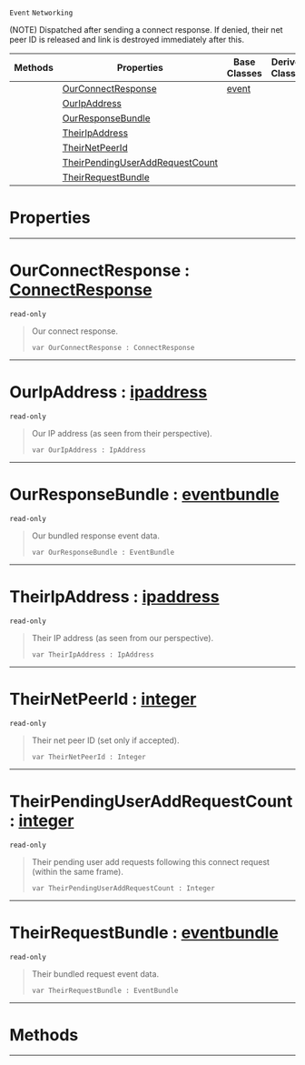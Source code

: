  `Event` `Networking`



(NOTE) Dispatched after sending a connect response. If denied, their net peer ID is released and link is destroyed immediately after this.

|Methods|Properties|Base Classes|Derived Classes|
|---|---|---|---|
| |[ OurConnectResponse](https://plasmaengine.github.io/PlasmaDocs/Plasma1/C++/code_reference/class_reference/netpeersentconnectresponse.markdown#ourconnectresponse-plasma)|[event](https://plasmaengine.github.io/PlasmaDocs/Plasma1/C++/code_reference/class_reference/event.markdown)| |
| |[ OurIpAddress](https://plasmaengine.github.io/PlasmaDocs/Plasma1/C++/code_reference/class_reference/netpeersentconnectresponse.markdown#ouripaddress-plasma-engine)| | |
| |[ OurResponseBundle](https://plasmaengine.github.io/PlasmaDocs/Plasma1/C++/code_reference/class_reference/netpeersentconnectresponse.markdown#ourresponsebundle-plasma-e)| | |
| |[ TheirIpAddress](https://plasmaengine.github.io/PlasmaDocs/Plasma1/C++/code_reference/class_reference/netpeersentconnectresponse.markdown#theiripaddress-plasma-engi)| | |
| |[ TheirNetPeerId](https://plasmaengine.github.io/PlasmaDocs/Plasma1/C++/code_reference/class_reference/netpeersentconnectresponse.markdown#theirnetpeerid-plasma-engi)| | |
| |[ TheirPendingUserAddRequestCount](https://plasmaengine.github.io/PlasmaDocs/Plasma1/C++/code_reference/class_reference/netpeersentconnectresponse.markdown#theirpendinguseraddreque)| | |
| |[ TheirRequestBundle](https://plasmaengine.github.io/PlasmaDocs/Plasma1/C++/code_reference/class_reference/netpeersentconnectresponse.markdown#theirrequestbundle-plasma)| | |


 #  Properties


---  
 #  OurConnectResponse : [ConnectResponse](https://plasmaengine.github.io/PlasmaDocs/Plasma1/C++/code_reference/enum_reference.markdown#connectresponse)

 `read-only`

> Our connect response.
> ``` lang=cpp, name=Lightning
> var OurConnectResponse : ConnectResponse


---  
 #  OurIpAddress : [ipaddress](https://plasmaengine.github.io/PlasmaDocs/Plasma1/C++/code_reference/class_reference/ipaddress.markdown)

 `read-only`

> Our IP address (as seen from their perspective).
> ``` lang=cpp, name=Lightning
> var OurIpAddress : IpAddress


---  
 #  OurResponseBundle : [eventbundle](https://plasmaengine.github.io/PlasmaDocs/Plasma1/C++/code_reference/class_reference/eventbundle.markdown)

 `read-only`

> Our bundled response event data.
> ``` lang=cpp, name=Lightning
> var OurResponseBundle : EventBundle


---  
 #  TheirIpAddress : [ipaddress](https://plasmaengine.github.io/PlasmaDocs/Plasma1/C++/code_reference/class_reference/ipaddress.markdown)

 `read-only`

> Their IP address (as seen from our perspective).
> ``` lang=cpp, name=Lightning
> var TheirIpAddress : IpAddress


---  
 #  TheirNetPeerId : [integer](https://plasmaengine.github.io/PlasmaDocs/Plasma1/C++/code_reference/lightning_base_types/integer.markdown)

 `read-only`

> Their net peer ID (set only if accepted).
> ``` lang=cpp, name=Lightning
> var TheirNetPeerId : Integer


---  
 #  TheirPendingUserAddRequestCount : [integer](https://plasmaengine.github.io/PlasmaDocs/Plasma1/C++/code_reference/lightning_base_types/integer.markdown)

 `read-only`

> Their pending user add requests following this connect request (within the same frame).
> ``` lang=cpp, name=Lightning
> var TheirPendingUserAddRequestCount : Integer


---  
 #  TheirRequestBundle : [eventbundle](https://plasmaengine.github.io/PlasmaDocs/Plasma1/C++/code_reference/class_reference/eventbundle.markdown)

 `read-only`

> Their bundled request event data.
> ``` lang=cpp, name=Lightning
> var TheirRequestBundle : EventBundle


---  
 #  Methods


---  
 

 